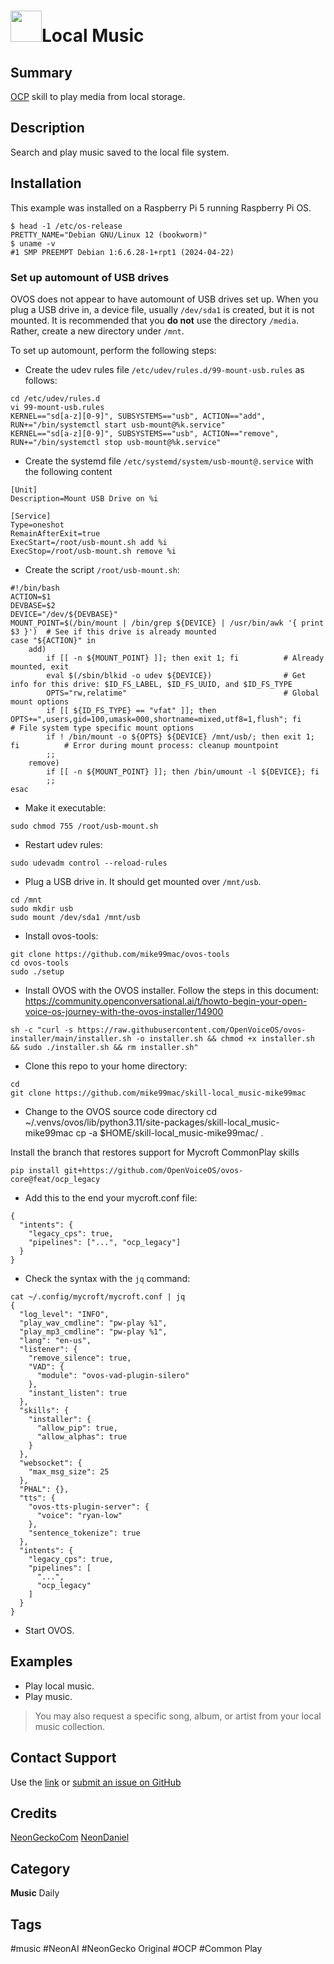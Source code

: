 # <img src='https://freemusicarchive.org/legacy/fma-smaller.jpg' card_color="#FF8600" width="50" style="vertical-align:center">Local Music
## Summary
[OCP](https://github.com/OpenVoiceOS/ovos-ocp-audio-plugin) skill to play media from
local storage.

## Description
Search and play music saved to the local file system. 

## Installation
This example was installed on a Raspberry Pi 5 running Raspberry Pi OS.


```
$ head -1 /etc/os-release
PRETTY_NAME="Debian GNU/Linux 12 (bookworm)"
$ uname -v
#1 SMP PREEMPT Debian 1:6.6.28-1+rpt1 (2024-04-22)
```

### Set up automount of USB drives
OVOS does not appear to have automount of USB drives set up.  When you plug a USB drive in, a device file, usually ``/dev/sda1`` is created, but it is not mounted.  It is recommended that you **do not** use the directory ``/media``.  Rather, create a new directory under ``/mnt``.

To set up automount, perform the following steps:

- Create the udev rules file ``/etc/udev/rules.d/99-mount-usb.rules`` as follows:

```
cd /etc/udev/rules.d
vi 99-mount-usb.rules
KERNEL=="sd[a-z][0-9]", SUBSYSTEMS=="usb", ACTION=="add", RUN+="/bin/systemctl start usb-mount@%k.service"
KERNEL=="sd[a-z][0-9]", SUBSYSTEMS=="usb", ACTION=="remove", RUN+="/bin/systemctl stop usb-mount@%k.service"
```

- Create the systemd file ``/etc/systemd/system/usb-mount@.service`` with the following content

```
[Unit]
Description=Mount USB Drive on %i

[Service]
Type=oneshot
RemainAfterExit=true
ExecStart=/root/usb-mount.sh add %i
ExecStop=/root/usb-mount.sh remove %i
```

- Create the script ``/root/usb-mount.sh``:

```
#!/bin/bash
ACTION=$1
DEVBASE=$2
DEVICE="/dev/${DEVBASE}"
MOUNT_POINT=$(/bin/mount | /bin/grep ${DEVICE} | /usr/bin/awk '{ print $3 }')  # See if this drive is already mounted
case "${ACTION}" in
    add)
        if [[ -n ${MOUNT_POINT} ]]; then exit 1; fi          # Already mounted, exit
        eval $(/sbin/blkid -o udev ${DEVICE})                # Get info for this drive: $ID_FS_LABEL, $ID_FS_UUID, and $ID_FS_TYPE
        OPTS="rw,relatime"                                   # Global mount options
        if [[ ${ID_FS_TYPE} == "vfat" ]]; then OPTS+=",users,gid=100,umask=000,shortname=mixed,utf8=1,flush"; fi     # File system type specific mount options
        if ! /bin/mount -o ${OPTS} ${DEVICE} /mnt/usb/; then exit 1; fi          # Error during mount process: cleanup mountpoint
        ;;
    remove)
        if [[ -n ${MOUNT_POINT} ]]; then /bin/umount -l ${DEVICE}; fi
        ;;
esac
```

- Make it executable:

```
sudo chmod 755 /root/usb-mount.sh
```

- Restart udev rules:

```
sudo udevadm control --reload-rules
```

- Plug a USB drive in. It should get mounted over ``/mnt/usb``.


```
cd /mnt
sudo mkdir usb
sudo mount /dev/sda1 /mnt/usb
```

- Install ovos-tools:

```
git clone https://github.com/mike99mac/ovos-tools
cd ovos-tools
sudo ./setup
```

- Install OVOS with the OVOS installer. Follow the steps in this document:
https://community.openconversational.ai/t/howto-begin-your-open-voice-os-journey-with-the-ovos-installer/14900

```
sh -c "curl -s https://raw.githubusercontent.com/OpenVoiceOS/ovos-installer/main/installer.sh -o installer.sh && chmod +x installer.sh && sudo ./installer.sh && rm installer.sh"
```

- Clone this repo to your home directory: 

```
cd
git clone https://github.com/mike99mac/skill-local_music-mike99mac
```

- Change to the OVOS source code directory 
cd ~/.venvs/ovos/lib/python3.11/site-packages/skill-local_music-mike99mac
cp -a $HOME/skill-local_music-mike99mac/ .


Install the branch that restores support for Mycroft CommonPlay skills 

```
pip install git+https://github.com/OpenVoiceOS/ovos-core@feat/ocp_legacy
```

- Add this to the end your mycroft.conf file:

```
{
  "intents": {
    "legacy_cps": true,
    "pipelines": ["...", "ocp_legacy"]
  }
}
```

- Check the syntax with the ``jq`` command:

```
cat ~/.config/mycroft/mycroft.conf | jq
{
  "log_level": "INFO",
  "play_wav_cmdline": "pw-play %1",
  "play_mp3_cmdline": "pw-play %1",
  "lang": "en-us",
  "listener": {
    "remove_silence": true,
    "VAD": {
      "module": "ovos-vad-plugin-silero"
    },
    "instant_listen": true
  },
  "skills": {
    "installer": {
      "allow_pip": true,
      "allow_alphas": true
    }
  },
  "websocket": {
    "max_msg_size": 25
  },
  "PHAL": {},
  "tts": {
    "ovos-tts-plugin-server": {
      "voice": "ryan-low"
    },
    "sentence_tokenize": true
  },
  "intents": {
    "legacy_cps": true,
    "pipelines": [
      "...",
      "ocp_legacy"
    ]
  }
}
```

- Start OVOS.
## Examples
- Play local music.
- Play music.

> You may also request a specific song, album, or artist from your local music
> collection.

## Contact Support
Use the [link](https://neongecko.com/ContactUs) or [submit an issue on GitHub](https://help.github.com/en/articles/creating-an-issue)

## Credits

[NeonGeckoCom](https://github.com/NeonGeckoCom)
[NeonDaniel](https://github.com/NeonDaniel)

## Category
**Music**
Daily

## Tags
#music
#NeonAI
#NeonGecko Original
#OCP
#Common Play
